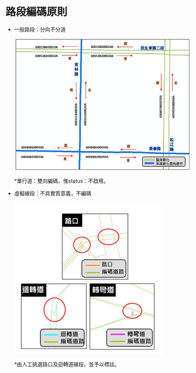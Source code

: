# 路段編碼原則

* 一般路段：分向不分道

  ![Alt text](.gitbook/assets/001%20%282%29.jpg)

  \*單行道：雙向編碼，惟status：不啟用。

* 虛擬線段：不具實質意義，不編碼

  ![Alt text](.gitbook/assets/002.jpg)

  \*由人工挑選路口及迴轉道線段，並予以標註。


